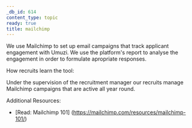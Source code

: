 ```yaml
---
_db_id: 614
content_type: topic
ready: true
title: mailchimp
---
```


We use Mailchimp to set up email campaigns that track applicant engagement with Umuzi. We use the platform's report to analyse the engagement in order to formulate apropriate responses.

How recruits learn the tool:

Under the supervision of the recruitment manager our recruits manage Mailchimp campaigns that are active all year round.

Additional Resources:

- [Read: Mailchimp 101] (https://mailchimp.com/resources/mailchimp-101/)